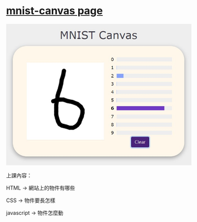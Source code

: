 # [mnist-canvas page](https://ruiyangju.github.io/mnist-canvas/)

<p align="center">
  <img src="mnist.jpg" width="640" title="mnist">
</p>


上課內容：

  HTML -> 網站上的物件有哪些
  
  CSS -> 物件要長怎樣
  
  javascript -> 物件怎麼動
